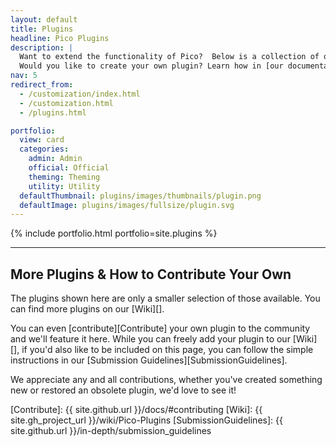 ```yaml
---
layout: default
title: Plugins
headline: Pico Plugins
description: |
  Want to extend the functionality of Pico?  Below is a collection of our community-developed plugins.<br>
  Would you like to create your own plugin? Learn how in [our documentation](/docs/#plugins)!
nav: 5
redirect_from:
  - /customization/index.html
  - /customization.html
  - /plugins.html

portfolio:
  view: card
  categories:
    admin: Admin
    official: Official
    theming: Theming
    utility: Utility
  defaultThumbnail: plugins/images/thumbnails/plugin.png
  defaultImage: plugins/images/fullsize/plugin.svg
---
```


{% include portfolio.html portfolio=site.plugins %}

---

## More Plugins & How to Contribute Your Own

The plugins shown here are only a smaller selection of those available.  You can find more plugins on our [Wiki][].

You can even [contribute][Contribute] your own plugin to the community and we'll feature it here.  While you can freely add your plugin to our [Wiki][], if you'd also like to be included on this page, you can follow the simple instructions in our [Submission Guidelines][SubmissionGuidelines].

We appreciate any and all contributions, whether you've created something new or restored an obsolete plugin, we'd love to see it!

[Contribute]: {{ site.github.url }}/docs/#contributing
[Wiki]: {{ site.gh_project_url }}/wiki/Pico-Plugins
[SubmissionGuidelines]: {{ site.github.url }}/in-depth/submission_guidelines
